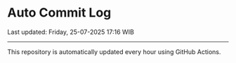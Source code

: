 # Auto Commit Log

Last updated: Friday, 25-07-2025 17:16 WIB

---

This repository is automatically updated every hour using GitHub Actions.
